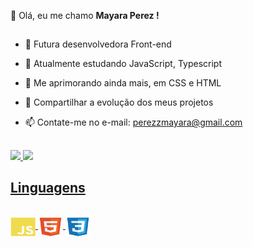   🙋 Olá, eu me chamo <strong> Mayara Perez !</strong>
 
  ##

- 🚀 Futura desenvolvedora Front-end
- 🌱 Atualmente estudando JavaScript, Typescript
- 💪 Me aprimorando ainda mais, em CSS e HTML
- 💞️ Compartilhar a evolução dos meus projetos
- 📫 Contate-me no e-mail: perezzmayara@gmail.com

  ##

 <div>
  <a href="https://github.com/MayaraPerez">
  <img height="150em" src="https://github-readme-stats.vercel.app/api?username=MayaraPerez&show_icons=true&theme=radical&include_all_commits=true&count_private=true"/>
  <img height="180em" src="https://github-readme-stats.vercel.app/api/top-langs/?username=MayaraPerez&layout=compact&langs_count=7&theme=radical"/>
</div>
  
  ##
  
  <h2>Linguagens</h2>
  <div style="display: inline_block"><br>
  <img align="center" alt="May-Js" height="30" width="40" src="https://raw.githubusercontent.com/devicons/devicon/master/icons/javascript/javascript-plain.svg">
  <img align="center" alt="May-HTML" height="30" width="40" src="https://raw.githubusercontent.com/devicons/devicon/master/icons/html5/html5-original.svg">
  <img align="center" alt="May-CSS" height="30" width="40" src="https://raw.githubusercontent.com/devicons/devicon/master/icons/css3/css3-original.svg">
  
</div>
   
  ##

